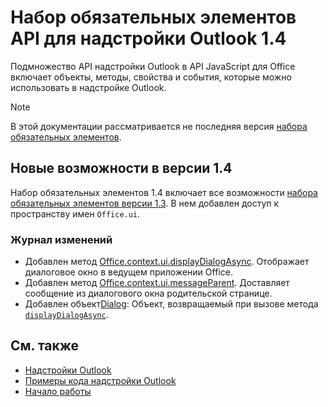# <a name="outlook-add-in-api-requirement-set-14"></a>Набор обязательных элементов API для надстройки Outlook 1.4

Подмножество API надстройки Outlook в API JavaScript для Office включает объекты, методы, свойства и события, которые можно использовать в надстройке Outlook.

> [!NOTE]
> В этой документации рассматривается не последняя версия [набора обязательных элементов](/office/dev/add-ins/reference/requirement-sets/outlook-api-requirement-sets).

## <a name="whats-new-in-14"></a>Новые возможности в версии 1.4

Набор обязательных элементов 1.4 включает все возможности [набора обязательных элементов версии 1.3](../requirement-set-1.3/outlook-requirement-set-1.3.md). В нем добавлен доступ к пространству имен `Office.ui`.

### <a name="change-log"></a>Журнал изменений

- Добавлен метод [Office.context.ui.displayDialogAsync](/javascript/api/office/office.ui#displaydialogasync-startaddress--options--callback-). Отображает диалоговое окно в ведущем приложении Office.
- Добавлен метод [Office.context.ui.messageParent](/javascript/api/office/office.ui#messageparent-messageobject-). Доставляет сообщение из диалогового окна родительской странице.
- Добавлен объект[Dialog](/javascript/api/office/office.dialog): Объект, возвращаемый при вызове метода [`displayDialogAsync`](/javascript/api/office/office.ui#displaydialogasync-startaddress--options--callback-).

## <a name="see-also"></a>См. также

- [Надстройки Outlook](https://docs.microsoft.com/outlook/add-ins/)
- [Примеры кода надстройки Outlook](https://developer.microsoft.com/outlook/gallery/?filterBy=Outlook,Samples,Add-ins)
- [Начало работы](https://docs.microsoft.com/outlook/add-ins/quick-start)